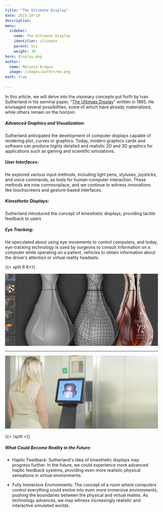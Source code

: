 ```yaml
---
title: "The Ultimate Display"
date: 2023-10-10
description: 
menu:
  sidebar:
    name: The Ultimate Display
    identifier: ultimate
    parent: hci
    weight: 30
hero: display.png
author:
  name: Mélanie Brégou 
  image: /images/author/me.png
math: true

---
```


In this article, we will delve into the visionary concepts put forth by Ivan Sutherland in his seminal paper, "[The Ultimate Display](http://worrydream.com/refs/Sutherland%20-%20The%20Ultimate%20Display.pdf)" written in 1965. He envisaged several possibilities, some of which have already materialized, while others remain on the horizon:


##### Advanced Graphics and Visualization: 
Sutherland anticipated the development of computer displays capable of rendering plot, curves or graphics. Today, modern graphics cards and software can produce highly detailed and realistic 2D and 3D graphics for applications such as gaming and scientific simulations.

##### User Interfaces: 
He explored various input methods, including light pens, styluses, joysticks, and voice commands, as tools for human-computer interaction. These methods are now commonplace, and we continue to witness innovations like touchscreens and gesture-based interfaces.

##### Kinesthetic Displays: 
Sutherland introduced the concept of kinesthetic displays, providing tactile feedback to users

##### Eye Tracking: 
He speculated about using eye movements to control computers, and today, eye-tracking technology is used by surgeons to consult information on a computer while operating on a patient, vehicles to obtain information about the driver’s attention or virtual reality headsets.

{{< split 6 6>}}

<img src="/posts/hci/ultimate_display/advanced.png" >


---

<img src="/posts/hci/ultimate_display/eyetrack.png" >


{{< /split >}}

##### What Could Become Reality in the Future:

- Haptic Feedback: Sutherland's idea of kinesthetic displays may progress further. In the future, we could experience more advanced haptic feedback systems, providing even more realistic physical sensations in virtual environments.

- Fully Immersive Environments: The concept of a room where computers control everything could evolve into even more immersive environments, pushing the boundaries between the physical and virtual realms. As technology advances, we may witness increasingly realistic and interactive simulated worlds.


